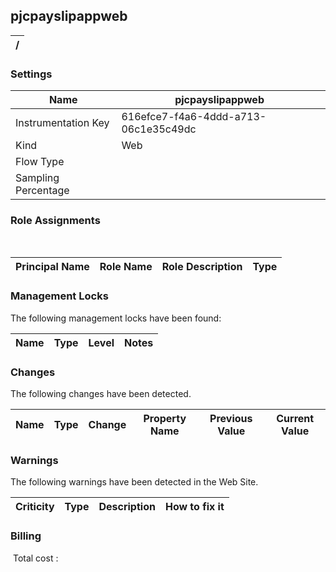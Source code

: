 
## pjcpayslipappweb 


| / |
| --- |


### Settings


| Name | pjcpayslipappweb  |
| --- | --- |
| Instrumentation Key | 616efce7-f4a6-4ddd-a713-06c1e35c49dc  |
| Kind | Web  |
| Flow Type |   |
| Sampling Percentage |   |


### Role Assignments
 

| Principal Name | Role Name | Role Description | Type |
| --- | --- | --- | --- |

### Management Locks
The following management locks have been found: 

| Name | Type | Level | Notes |
| --- | --- | --- | --- |

### Changes
The following changes have been detected. 

| Name | Type | Change | Property Name | Previous Value | Current Value |
| --- | --- | --- | --- | --- | --- |

### Warnings
The following warnings have been detected in the Web Site. 

| Criticity | Type | Description | How to fix it |
| --- | --- | --- | --- |

### Billing
 Total cost : 
